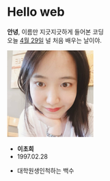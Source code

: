 
<h1>Hello web</h1>
<strong>안녕</strong>, 이름만 지긋지긋하게 들어본 코딩<br>
오늘 <u>4월 29일</u> 널 처음 배우는 날이야.
<p><img src="사진.jpg" width="40%"><br></p>
<ul>
<li><strong>이초희</strong></li>
<li>1997.02.28</li>
</ul>
<ul>
<li>대학원생인척하는 백수</li>
</ul>


